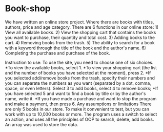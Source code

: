 # Book-shop
We have written an online store project. Where there are books with titles, authors, price and age category.
 There are 6 functions in our online store:
    1) View all available books.
	2) View the shopping cart that contains the books you want to purchase, their quantity and total cost.
	3) Adding books to the cart.
	4) Removing books from the trash.
	5) The ability to search for a book with a keyword through the title of the book and the author's name.
	6) Completing the purchase and purchase of the book.

Instruction to use:
	To use the site, you need to choose one of six choices.
	*To view the available books, select 1.
	*To view your shopping cart (the list and the number of books you have selected at the moment), press 2.
	*If you selected add/remove books from the trash,
	specify their numbers and you can separate the numbers as you want (separated by a dot, comma, space, or even letters).
	Select 3 to add books, select 4 to remove books;
	*If you have selected 5 and want to find a book by title or by the author's name, write it.
	*If you have made a purchase and want to stop the program and make a payment, then press 6.
Any assumptions or limitations
	There are only 5 books in our store. To make it convenient to test, but you can work with up to 10,000 books or more.
	The program uses a switch to select an action, and uses all the principles of OOP to search, delete, add books.
	An array was used to store the data.



